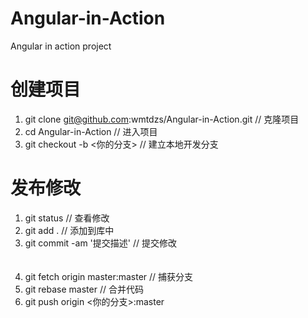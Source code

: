 # Angular-in-Action
Angular in action project
# 创建项目
1. git clone git@github.com:wmtdzs/Angular-in-Action.git // 克隆项目<br>
2. cd Angular-in-Action // 进入项目<br>
3. git checkout -b <你的分支> // 建立本地开发分支<br>
# 发布修改
1. git status // 查看修改<br>
2. git add . // 添加到库中<br>
3. git commit -am '提交描述' // 提交修改<br>
<br><br>
4. git fetch origin master:master // 捕获分支<br>
5. git rebase master // 合并代码<br>
6. git push origin <你的分支>:master
